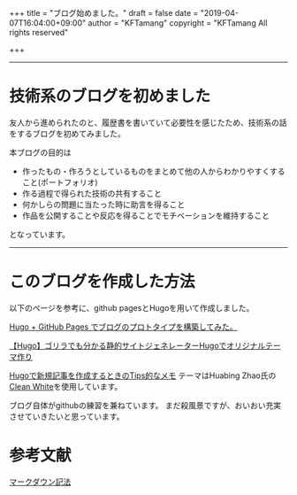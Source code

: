 +++
title = "ブログ始めました。"
draft = false
date = "2019-04-07T16:04:00+09:00"
author = "KFTamang"
copyright = "KFTamang All rights reserved"

+++

-----

# 技術系のブログを初めました

友人から進められたのと、履歴書を書いていて必要性を感じたため、技術系の話をするブログを初めてみました。

本ブログの目的は

* 作ったもの・作ろうとしているものをまとめて他の人からわかりやすくすること(ポートフォリオ)
* 作る過程で得られた技術の共有すること
* 何かしらの問題に当たった時に助言を得ること
* 作品を公開することや反応を得ることでモチベーションを維持すること

となっています。

-------------------

# このブログを作成した方法
以下のページを参考に、github pagesとHugoを用いて作成しました。

[ Hugo + GitHub Pages でブログのプロトタイプを構築してみた。 ](https://qiita.com/h6m3_u/items/5893a61091d258936716#3%E8%A8%98%E4%BA%8B%E3%81%AE%E4%BD%9C%E6%88%90)

[【Hugo】ゴリラでも分かる静的サイトジェネレーターHugoでオリジナルテーマ作り](https://blog.mismithportfolio.com/web/20160207hugomyblog#g)

[Hugoで新規記事を作成するときのTips的なメモ](https://qiita.com/n0bisuke/items/4701481c3bca4df81b0b)
テーマはHuabing Zhao氏の[Clean White](https://themes.gohugo.io/hugo-theme-cleanwhite/)を使用しています。


ブログ自体がgithubの練習を兼ねています。
まだ殺風景ですが、おいおい充実させていきたいと思っています。


# 参考文献
[マークダウン記法](https://qiita.com/tbpgr/items/989c6badefff69377da7#-%E3%83%AA%E3%83%B3%E3%82%AF)






